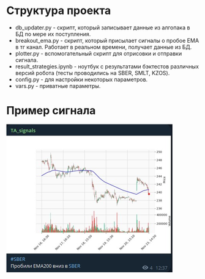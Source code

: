 # Структура проекта
- db_updater.py - скрипт, который записывает данные из алгопака в БД по мере их поступления.
- breakout_ema.py - скрипт, который присылает сигналы о пробое EMA в тг канал. Работает в реальном времени, получает данные из БД.
- plotter.py - вспомогательный скрипт для отрисовки и отправки сигнала.
- result_strategies.ipynb - ноутбук с результатами бэктестов различных версий робота (тесты проводились на SBER, SMLT, KZOS).
- config.py - для настройки некоторых параметров.
- vars.py - приватные параметры.
# Пример сигнала
![Пример сигнала о пробое EMA](signal_example.jpg)